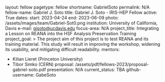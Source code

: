 layout: fellow
pagetype: fellow
shortname: GabrielSoto
permalink: N/A
fellow-name: Gabriel J. Soto
title: Gabriel J. Soto - IRIS-HEP Fellow
active: True
dates:
  start: 2023-04-24
  end: 2023-06-09
  photo: /assets/images/team/Gabriel-Sot0.png
institution: University of California, Davis
e-mail: gjsoto@ucdavis.edu
focus-area: N/A
project_title: Integrating a Lesson on REANA into the HSF Analysis Preservation Training
project_goal: >
The project aim of this project is to test REANA and its training material. This study will result in improving the workshop, widening its usability, and mitigating difficult readability.
mentors:
  - Kilian Lieret (Princeton University)
  - Tibor Simko (CERN)
proposal: /assets/pdf/fellows-2023/proposal-gabriel-soto.pdf
presentation: N/A
current_status: TBA
github-username: GabeSoto
